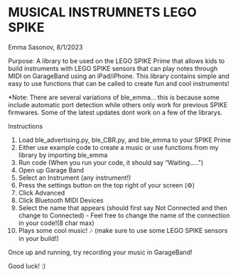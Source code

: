 # MUSICAL INSTRUMNETS LEGO SPIKE
Emma Sasonov, 8/1/2023


Purpose: A library to be used on the LEGO SPIKE Prime that allows kids to build instruments
         with LEGO SPIKE sensors that can play notes through MIDI on GarageBand using an iPad/iPhone.
         This library contains simple and easy to use functions that can be called to create fun
         and cool instruments!


*Note: There are several variations of ble_emma... this is because some include automatic port detection
      while others only work for previous SPIKE firmwares. Some of the latest updates dont work
      on a few of the librarys.

              
Instructions
1. Load ble_advertising.py, ble_CBR.py, and ble_emma to your SPIKE Prime
2. Either use example code to create a music or use functions from my library by importing ble_emma
3. Run code (When you run your code, it should say “Waiting.....") 
4. Open up Garage Band
5. Select an Instrument (any instrument!)
6. Press the settings button on the top right of your screen (⚙)
7. Click Advanced 
8. Click Bluetooth MIDI Devices
9. Select the name that appears (should first say Not Connected and then change to Connected)
       - Feel free to change the name of the connection in your code!(8 char max)            
10. Plays some cool music! 🎶 (make sure to use some LEGO SPIKE sensors in your build!)

Once up and running, try recording your music in GarageBand!

Good luck! :)
